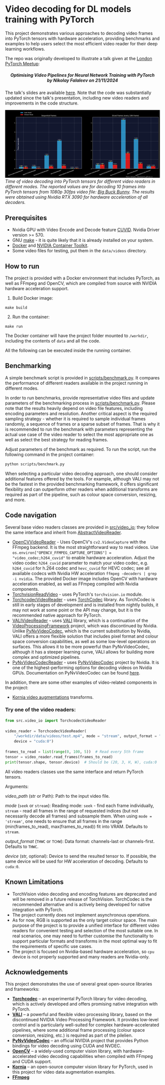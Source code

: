 # Video decoding for DL models training with PyTorch

This project demonstrates various approaches to decoding video frames into PyTorch tensors with hardware acceleration, providing benchmarks and examples to help users select the most efficient video reader for their deep learning workflows.

The repo was originally developed to illustrate a talk given at the [London PyTorch Meetup](https://www.meetup.com/London-PyTorch-Meetup/):
<h5 align="center">
  Optimising Video Pipelines for Neural Network Training with PyTorch<br>
      by <i>Nikolay Falaleev</i> on 21/11/2024
</h5>

The talk's slides are available [here](https://docs.google.com/presentation/d/1Qw9Cy0Pjikf5IBdZIGVqK968cKepKN2GuZD6hA1At8s/edit?usp=sharing). Note that the code was substantially updated since the talk's presentation, including new video readers and improvements in the code structure.

![Benchmarks results](/readme_imgs/benchmarks.png)
_Time of video decoding into PyTorch tensors for different video readers in different modes. The reported values are for decoding 10 frames into PyTorch tensors from 1080p 30fps video file: [Big Buck Bunny](https://download.blender.org/demo/movies/BBB/). The results were obtained using Nvidia RTX 3090 for hardware acceleration of all decoders._

## Prerequisites

* Nvidia GPU with Video Encode and Decode feature [CUVID](https://developer.nvidia.com/video-encode-and-decode-gpu-support-matrix-new). Nvidia Driver version >= 570.
* GNU [make](https://www.gnu.org/software/make/) - it is quite likely that it is already installed on your system.
* [Docker](https://docs.docker.com/engine/install/) and [NVIDIA Container Toolkit](https://docs.nvidia.com/datacenter/cloud-native/container-toolkit/latest/install-guide.html).
* Some video files for testing, put them in the `data/videos` directory.

## How to run

The project is provided with a Docker environment that includes PyTorch, as well as FFmpeg and OpenCV, which are compiled from source with NVIDIA hardware acceleration support.

1. Build Docker image:

```
make build
```

2. Run the container:
```
make run
```

The Docker container will have the project folder mounted to `/workdir`, including the contents of `data` and all the code.

All the following can be executed inside the running container.

## Benchmarking
A simple benchmark script is provided in [scripts/benchmark.py](scripts/benchmark.py). It compares the performance of different readers available in the project running in different modes.

In order to run benchmarks, provide representative video files and update parameters of the benchmarking process in [scripts/benchmark.py](scripts/benchmark.py). Please note that the results heavily depend on video file features, including encoding parameters and resolution. Another critical aspect is the required sampling strategy - whether it is required to sample individual frames randomly, a sequence of frames or a sparse subset of frames. That is why it is recommended to run the benchmark with parameters representing the actual use case of the video reader to select the most appropriate one as well as select the best strategy for reading frames.

Adjust parameters of the benchmark as required. To run the script, run the following command in the project container:

```bash
python scripts/benchmark.py
```

When selecting a particular video decoding approach, one should consider additional features offered by the tools. For example, although VALI may not be the fastest in the provided benchmarking framework, it offers significant flexibility and can outperform other readers when additional transforms are required as part of the pipeline, such as colour space conversion, resizing, and more.

## Code navigation

Several base video readers classes are provided in [src/video_io](src/video_io); they follow the same interface and inherit from [AbstractVideoReader](src/video_io/abstract_reader.py).

* [OpenCVVideoReader](src/video_io/opencv_reader.py) - Uses OpenCV's `cv2.VideoCapture` with the FFmpeg backend. It is the most straightforward way to read videos. Use `os.environ["OPENCV_FFMPEG_CAPTURE_OPTIONS"] = "video_codec;h264_cuvid"` to enable hardware acceleration. Adjust the video codec `h264_cuvid` parameter to match your video codec, e.g. `h264_cuvid` for h.264 codec and `hevc_cuvid` for HEVC codec; see all available codecs with Nvidia HW acceleration `ffmpeg -decoders | grep -i nvidia`. The provided Docker image includes OpenCV with hardware acceleration enabled, as well as FFmpeg compiled with Nvidia components.
* [TorchvisionReadVideo](src/video_io/torchvision_reader.py) - uses PyTorch's `torchvision.io` module.
* [TorchcodecVideoReader](src/video_io/torchcodec_reader.py) - uses [TorchCodec](https://github.com/pytorch/torchcodec) library. As TorchCodec is still in early stages of development and is installed from nightly builds, it may not work at some point or the API may change, but it is the recommended native approach for PyTorch.
* [VALIVideoReader](src/video_io/vali_reader.py) - uses [VALI](https://github.com/RomanArzumanyan/VALI) library, which is a continuation of the [VideoProcessingFramework](https://github.com/NVIDIA/VideoProcessingFramework) project, which was discontinued by Nvidia. Unlike [PyNvVideoCodec](https://pypi.org/project/PyNvVideoCodec/), which is the current substitution by Nvidia, VALI offers a more flexible solution that includes pixel format and colour space conversion capabilities, as well as some low-level operations on surfaces. This allows it to be more powerful than PyNvVideoCodec, although it has a steeper learning curve, VALI allows for building more complex and optimized pipelines.
* [PyNvVideoCodecReader](src/video_io/nvcodec_reader.py) - uses [PyNvVideoCodec](https://developer.nvidia.com/pynvvideocodec) project by Nvidia. It is one of the highest-performing options for decoding videos on Nvidia GPUs. Documentation on PyNvVideoCodec can be found [here](https://docs.nvidia.com/video-technologies/pynvvideocodec/index.html).

In addition, there are some other examples of video-related components in the project:
* [Kornia video augmentations](src/transforms.py) transforms.


### Try one of the video readers:

```python
from src.video_io import TorchcodecVideoReader

video_reader = TorchcodecVideoReader(
    "/workdir/data/videos/test.mp4", mode = "stream", output_format = "TCHW",
    device = "cuda:0")

frames_to_read = list(range(0, 100, 5))  # Read every 5th frame
tensor = video_reader.read_frames(frames_to_read)
print(tensor.shape, tensor.device)  # Should be (20, 3, H, W), cuda:0
```

All video readers classes use the same interface and return PyTorch tensors.

Arguments:

_video_path_ (str or Path): Path to the input video file.

_mode_ (`seek` or `stream`): Reading mode: `seek` -
find each frame individually, `stream` - read all frames in
the range of requested indices (but not necessarily decode all frames) and subsample them. When using `mode = 'stream'`,
one needs to ensure that all frames in the range
(min(frames_to_read), max(frames_to_read)) fit into VRAM.
Defaults to `stream`.

_output_format_ (`THWC` or `TCHW`): Data format:
channels-last or channels-first. Defaults to `THWC`.

_device_ (str, optional): Device to send the resulted tensor to. If possible, the same device will be used for HW acceleration of decoding. Defaults to `cuda:0`.


## Known Limitations

* TorchVision video decoding and encoding features are deprecated and will be removed in a future release of TorchVision. TorchCodec is the recommended alternative and is actively being developed for native integration with PyTorch.
* The project currently does not implement asynchronous operations.
* As for now, RGB is supported as the only target colour space. The main purpose of the project is to provide a unified interface for different video readers for convenient testing and selection of the most suitable one. In real scenarios, one may need to further customise the functionality to support particular formats and transforms in the most optimal way to fit the requirements of specific use cases.
* The project is focused on Nvidia-based hardware acceleration, so `cpu` device is not properly supported and many readers are Nvidia-only.

## Acknowledgements

This project demonstrates the use of several great open-source libraries and frameworks:

- **[Torchcodec](https://github.com/pytorch/torchcodec)** – an experimental PyTorch library for video decoding, which is actively developed and offers promising native integration with PyTorch.
- **[VALI](https://github.com/RomanArzumanyan/VALI)** – a powerful and flexible video processing library, based on the discontinued NVIDIA Video Processing Framework. It provides low-level control and is particularly well-suited for complex hardware-accelerated pipelines, where some additional frame processing (colour space conversion, resizing, etc.) is required as part of the pilelien.
- **[PyNvVideoCodec](https://developer.nvidia.com/pynvvideocodec)** – an official NVIDIA project that provides Python bindings for video decoding using CUDA and NVDEC.
- **[OpenCV](https://opencv.org/)** – a widely-used computer vision library, with hardware-accelerated video decoding capabilities when compiled with FFmpeg and CUDA support.
- **[Kornia](https://kornia.org/)** – an open-source computer vision library for PyTorch, used in this project for video data augmentation examples.
- **[FFmpeg](https://ffmpeg.org/)**
